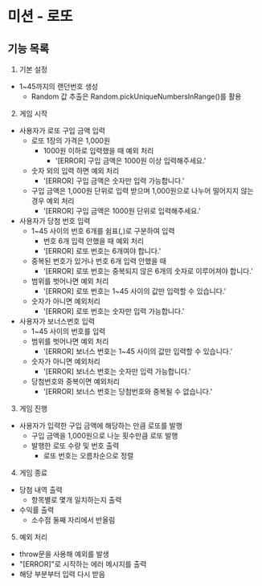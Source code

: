 # 미션 - 로또

## 기능 목록

1. 기본 설정

- 1~45까지의 랜던번호 생성
  - Random 값 추출은 Random.pickUniqueNumbersInRange()를 활용

2. 게임 시작

- 사용자가 로또 구입 금액 입력
  - 로또 1장의 가격은 1,000원
    - 1000원 이하로 입력했을 때 예외 처리
      - '[ERROR] 구입 금액은 1000원 이상 입력해주세요.'
  - 숫자 외의 입력 하면 예외 처리
    - '[ERROR] 구입 금액은 숫자만 입력 가능합니다.'
  - 구입 금액은 1,000원 단위로 입력 받으며 1,000원으로 나누어 떨어지지 않는 경우 예외 처리
    - '[ERROR] 구입 금액은 1000원 단위로 입력해주세요.'
- 사용자가 당첨 번호 입력
  - 1~45 사이의 번호 6개를 쉼표(,)로 구분하여 입력
    - 번호 6개 입력 안했을 때 예외 처리
    - '[ERROR] 로또 번호는 6개여야 합니다.'
  - 중복된 번호가 있거나 번호 6개 입력 안했을 때
    - '[ERROR] 로또 번호는 중복되지 않은 6개의 숫자로 이루어져야 합니다.'
  - 범위를 벗어나면 예외 처리
    - '[ERROR] 로또 번호는 1~45 사이의 값만 입력할 수 있습니다.'
  - 숫자가 아니면 예외처리
    - '[ERROR] 로또 번호는 숫자만 입력 가능합니다.'
- 사용자가 보너스번호 입력
  - 1~45 사이의 번호를 입력
  - 범위를 벗어나면 예외 처리
    - '[ERROR] 보너스 번호는 1~45 사이의 값만 입력할 수 있습니다.'
  - 숫자가 아니면 예외처리
    - '[ERROR] 보너스 번호는 숫자만 입력 가능합니다.'
  - 당첨번호와 중복이면 예외처리
    - '[ERROR] 보너스 번호는 당첨번호와 중복될 수 없습니다.'

3. 게임 진행

- 사용자가 입력한 구입 금액에 해당하는 만큼 로또를 발행
  - 구입 금액을 1,000원으로 나눈 횟수만큼 로또 발행
  - 발행한 로또 수량 및 번호 출력
    - 로또 번호는 오름차순으로 정렬

4. 게임 종료

- 당첨 내역 출력
  - 항목별로 몇개 일치하는지 출력
- 수익률 출력
  - 소수점 둘째 자리에서 반올림

5. 예외 처리

- throw문을 사용해 예외를 발생
- "[ERROR]"로 시작하는 에러 메시지를 출력
- 해당 부분부터 입력 다시 받음
